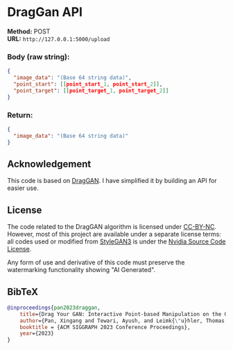 # DragGan API

**Method:** POST  
**URL:** `http://127.0.0.1:5000/upload`

### Body (raw string):
```json
{
  "image_data": "(Base 64 string data)",
  "point_start": [[point_start_1, point_start_2]],
  "point_target": [[point_target_1, point_target_2]]
}
```

### Return:
```json
{
  "image_data": "(Base 64 string data)"
}
```

## Acknowledgement

This code is based on [DragGAN](https://github.com/XingangPan/DragGAN). 
I have simplified it by building an API for easier use.

## License

The code related to the DragGAN algorithm is licensed under [CC-BY-NC](https://creativecommons.org/licenses/by-nc/4.0/).
However, most of this project are available under a separate license terms: all codes used or modified from [StyleGAN3](https://github.com/NVlabs/stylegan3) is under the [Nvidia Source Code License](https://github.com/NVlabs/stylegan3/blob/main/LICENSE.txt).

Any form of use and derivative of this code must preserve the watermarking functionality showing "AI Generated".

## BibTeX

```bibtex
@inproceedings{pan2023draggan,
    title={Drag Your GAN: Interactive Point-based Manipulation on the Generative Image Manifold},
    author={Pan, Xingang and Tewari, Ayush, and Leimk{\"u}hler, Thomas and Liu, Lingjie and Meka, Abhimitra and Theobalt, Christian},
    booktitle = {ACM SIGGRAPH 2023 Conference Proceedings},
    year={2023}
}
```
